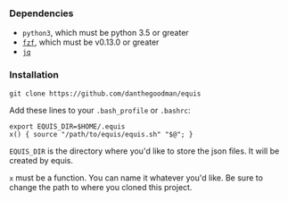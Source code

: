 ### Dependencies

* `python3`, which must be python 3.5 or greater
* [`fzf`](https://github.com/junegunn/fzf), which must be v0.13.0 or greater
* [`jq`](https://stedolan.github.io/jq/)


### Installation

```
git clone https://github.com/danthegoodman/equis
```

Add these lines to your `.bash_profile` or `.bashrc`:

```
export EQUIS_DIR=$HOME/.equis
x() { source "/path/to/equis/equis.sh" "$@"; }
```

`EQUIS_DIR` is the directory where you'd like to store the json files.
It will be created by equis.

`x` must be a function.
You can name it whatever you'd like.
Be sure to change the path to where you cloned this project.
